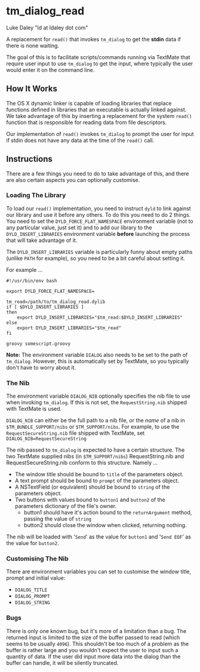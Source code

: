 # tm_dialog_read

Luke Daley "ld at ldaley dot com"

A replacement for `read()` that invokes `tm_dialog` to get the **stdin** data if there is none waiting. 

The goal of this is to facilitate scripts/commands running via TextMate that require user input to use `tm_dialog` to get the input, where typically the user would enter it on the command line.

## How It Works

The OS X dynamic linker is capable of loading libraries that replace functions defined in libraries that an executable is actually linked against. We take advantage of this by inserting a replacement for the system `read()` function that is responsible for reading data from file descriptors.

Our implementation of `read()` invokes `tm_dialog` to prompt the user for input if stdin does not have any data at the time of the `read()` call. 

## Instructions

There are a few things you need to do to take advantage of this, and there are also certain aspects you can optionally customise.

### Loading The Library

To load our `read()` implementation, you need to instruct `dyld` to link against our library and use it before any others. To do this you need to do 2 things. You need to set the `DYLD_FORCE_FLAT_NAMESPACE` environment variable (not to any particular value, just set it) and to add our library to the `DYLD_INSERT_LIBRARIES` environment variable **before** launching the process that will take advantage of it.

The `DYLD_INSERT_LIBRARIES` variable is particularly funny about empty paths (unlike `PATH` for example), so you need to be a bit careful about setting it.

For example ...

    #!/usr/bin/env bash
    
    export DYLD_FORCE_FLAT_NAMESPACE=

	tm_read=/path/to/tm_dialog_read.dylib
	if [ $DYLD_INSERT_LIBRARIES ]
	then
	    export DYLD_INSERT_LIBRARIES="$tm_read:$DYLD_INSERT_LIBRARIES"
	else
	    export DYLD_INSERT_LIBRARIES="$tm_read"
	fi
     
    groovy somescript.groovy

**Note:** The environment variable `DIALOG` also needs to be set to the path of `tm_dialog`. However, this is automatically set by TextMate, so you typically don't have to worry about it.

### The Nib

The environment variable `DIALOG_NIB` optionally specifies the nib file to use when invoking `tm_dialog`. If this is not set, the `RequestString.nib` shipped with TextMate is used.

`DIALOG_NIB` can either be the full path to a nib file, or the *name* of a nib in `$TM_BUNDLE_SUPPORT/nibs` or `$TM_SUPPORT/nibs`. For example, to use the `RequestSecureString.nib` file shipped with TextMate, set `DIALOG_NIB=RequestSecureString`

The nib passed to `tm_dialog` is expected to have a certain structure. The two TextMate supplied nibs (in `$TM_SUPPORT/nibs`) RequestString.nib and RequestSecureString.nib conform to this structure. Namely ...

* The window title should be bound to `title` of the parameters object.
* A text prompt should be bound to `prompt` of the parameters object.
* A NSTextField (or equivalent) should be bound to `string` of the parameters object.
* Two buttons with values bound to `button1` and `button2` of the parameters dictionary of the file's owner.
    * button1 should have it's action bound to the `returnArgument` method, passing the value of `string`
    * button2 should close the window when clicked, returning nothing.
 
The nib will be loaded with '`Send`' as the value for `button1` and '`Send EOF`' as the value for `button2`.

### Customising The Nib

There are environment variables you can set to customise the window title, prompt and initial value:

* `DIALOG_TITLE`
* `DIALOG_PROMPT`
* `DIALOG_STRING`

### Bugs

There is only one known bug, but it's more of a limitation than a bug. The returned input is limited to the size of the buffer passed to read (which seems to be usually `4096`). This shouldn't be too much of a problem as the buffer is rather large and you wouldn't expect the user to input such a quantity of data. If the user did input more data into the dialog than the buffer can handle, it will be silently truncated.